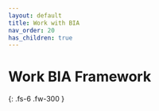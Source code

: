 ```yaml
---
layout: default
title: Work with BIA
nav_order: 20
has_children: true
---
```


# Work BIA Framework
 
{: .fs-6 .fw-300 }